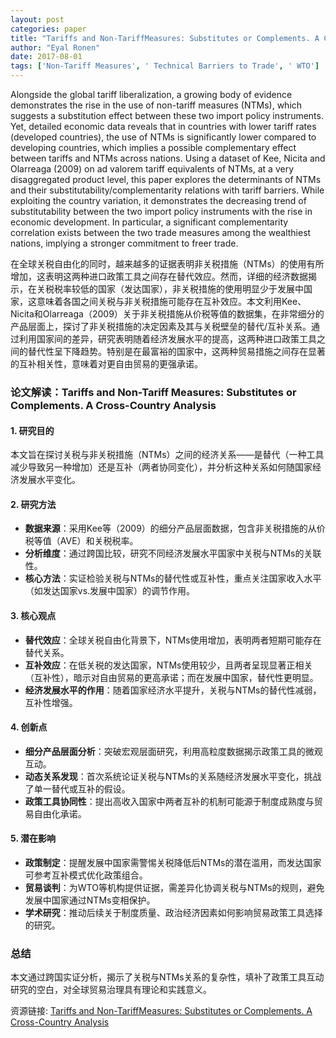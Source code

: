 ```yaml
---
layout: post
categories: paper
title: "Tariffs and Non-TariffMeasures: Substitutes or Complements. A Cross-Country Analysis"
author: "Eyal Ronen"
date: 2017-08-01
tags: ['Non-Tariff Measures', ' Technical Barriers to Trade', ' WTO']
---
```


Alongside the global tariff liberalization, a growing body of evidence demonstrates the rise in the use of non-tariff measures (NTMs), which suggests a substitution effect between these two import policy instruments. Yet, detailed economic data reveals that in countries with lower tariff rates (developed countries), the use of NTMs is significantly lower compared to developing countries, which implies a possible complementary effect between tariffs and NTMs across nations. Using a dataset of Kee, Nicita and Olarreaga (2009) on ad valorem tariff equivalents of NTMs, at a very disaggregated product level, this paper explores the determinants of NTMs and their substitutability/complementarity relations with tariff barriers. While exploiting the country variation, it demonstrates the decreasing trend of substitutability between the two import policy instruments with the rise in economic development. In particular, a significant complementarity correlation exists between the two trade measures among the wealthiest nations, implying a stronger commitment to freer trade.

在全球关税自由化的同时，越来越多的证据表明非关税措施（NTMs）的使用有所增加，这表明这两种进口政策工具之间存在替代效应。然而，详细的经济数据揭示，在关税税率较低的国家（发达国家），非关税措施的使用明显少于发展中国家，这意味着各国之间关税与非关税措施可能存在互补效应。本文利用Kee、Nicita和Olarreaga（2009）关于非关税措施从价税等值的数据集，在非常细分的产品层面上，探讨了非关税措施的决定因素及其与关税壁垒的替代/互补关系。通过利用国家间的差异，研究表明随着经济发展水平的提高，这两种进口政策工具之间的替代性呈下降趋势。特别是在最富裕的国家中，这两种贸易措施之间存在显著的互补相关性，意味着对更自由贸易的更强承诺。

### **论文解读：Tariffs and Non-Tariff Measures: Substitutes or Complements. A Cross-Country Analysis**

#### **1. 研究目的**  
本文旨在探讨关税与非关税措施（NTMs）之间的经济关系——是替代（一种工具减少导致另一种增加）还是互补（两者协同变化），并分析这种关系如何随国家经济发展水平变化。

#### **2. 研究方法**  
- **数据来源**：采用Kee等（2009）的细分产品层面数据，包含非关税措施的从价税等值（AVE）和关税税率。  
- **分析维度**：通过跨国比较，研究不同经济发展水平国家中关税与NTMs的关联性。  
- **核心方法**：实证检验关税与NTMs的替代性或互补性，重点关注国家收入水平（如发达国家vs.发展中国家）的调节作用。  

#### **3. 核心观点**  
- **替代效应**：全球关税自由化背景下，NTMs使用增加，表明两者短期可能存在替代关系。  
- **互补效应**：在低关税的发达国家，NTMs使用较少，且两者呈现显著正相关（互补性），暗示对自由贸易的更高承诺；而在发展中国家，替代性更明显。  
- **经济发展水平的作用**：随着国家经济水平提升，关税与NTMs的替代性减弱，互补性增强。  

#### **4. 创新点**  
- **细分产品层面分析**：突破宏观层面研究，利用高粒度数据揭示政策工具的微观互动。  
- **动态关系发现**：首次系统论证关税与NTMs的关系随经济发展水平变化，挑战了单一替代或互补的假设。  
- **政策工具协同性**：提出高收入国家中两者互补的机制可能源于制度成熟度与贸易自由化承诺。  

#### **5. 潜在影响**  
- **政策制定**：提醒发展中国家需警惕关税降低后NTMs的潜在滥用，而发达国家可参考互补模式优化政策组合。  
- **贸易谈判**：为WTO等机构提供证据，需差异化协调关税与NTMs的规则，避免发展中国家通过NTMs变相保护。  
- **学术研究**：推动后续关于制度质量、政治经济因素如何影响贸易政策工具选择的研究。  

### **总结**  
本文通过跨国实证分析，揭示了关税与NTMs关系的复杂性，填补了政策工具互动研究的空白，对全球贸易治理具有理论和实践意义。

资源链接: [Tariffs and Non-TariffMeasures: Substitutes or Complements. A Cross-Country Analysis](https://papers.ssrn.com/sol3/papers.cfm?abstract_id=3010212)
